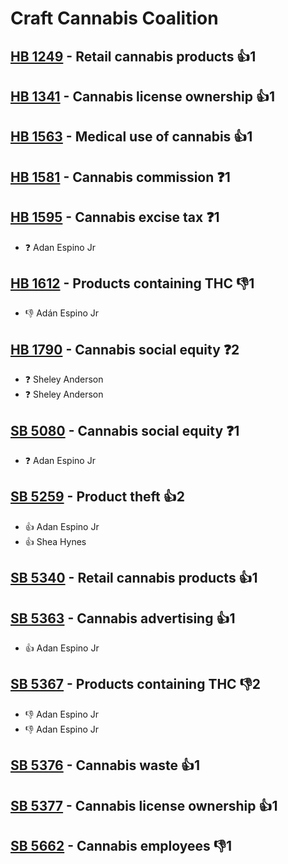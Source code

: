 # Craft Cannabis Coalition

## [HB 1249](/bill/2023-24/hb/1249/) - Retail cannabis products 👍1  

## [HB 1341](/bill/2023-24/hb/1341/) - Cannabis license ownership 👍1  

## [HB 1563](/bill/2023-24/hb/1563/) - Medical use of cannabis 👍1  

## [HB 1581](/bill/2023-24/hb/1581/) - Cannabis commission   ❓1

## [HB 1595](/bill/2023-24/hb/1595/) - Cannabis excise tax   ❓1
* ❓ Adan Espino Jr

## [HB 1612](/bill/2023-24/hb/1612/) - Products containing THC  👎1 
* 👎 Adán Espino Jr

## [HB 1790](/bill/2023-24/hb/1790/) - Cannabis social equity   ❓2
* ❓ Sheley Anderson
* ❓ Sheley Anderson

## [SB 5080](/bill/2023-24/sb/5080/) - Cannabis social equity   ❓1
* ❓ Adan Espino Jr

## [SB 5259](/bill/2023-24/sb/5259/) - Product theft 👍2  
* 👍 Adan Espino Jr
* 👍 Shea Hynes

## [SB 5340](/bill/2023-24/sb/5340/) - Retail cannabis products 👍1  

## [SB 5363](/bill/2023-24/sb/5363/) - Cannabis advertising 👍1  
* 👍 Adan Espino Jr

## [SB 5367](/bill/2023-24/sb/5367/) - Products containing THC  👎2 
* 👎 Adan Espino Jr
* 👎 Adan Espino Jr

## [SB 5376](/bill/2023-24/sb/5376/) - Cannabis waste 👍1  

## [SB 5377](/bill/2023-24/sb/5377/) - Cannabis license ownership 👍1  

## [SB 5662](/bill/2023-24/sb/5662/) - Cannabis employees  👎1 